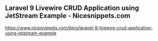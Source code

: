 ## Laravel 9 Livewire CRUD Application using JetStream Example - Nicesnippets.com

https://www.nicesnippets.com/blog/laravel-9-livewire-crud-application-using-jetstream-example


